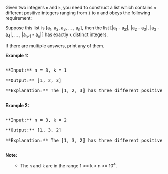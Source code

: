 

Given two integers `n` and `k`, you need to construct a list which contains `n` different positive integers ranging from `1` to `n` and obeys the following requirement: <br/>

Suppose this list is [a<sub>1</sub>, a<sub>2</sub>, a<sub>3</sub>, ... , a<sub>n</sub>], then the list [|a<sub>1</sub> - a<sub>2</sub>|, |a<sub>2</sub> - a<sub>3</sub>|, |a<sub>3</sub> - a<sub>4</sub>|, ... , |a<sub>n-1</sub> - a<sub>n</sub>|] has exactly `k` distinct integers.



If there are multiple answers, print any of them.


**Example 1:**<br/>
<pre>
**Input:** n = 3, k = 1
**Output:** [1, 2, 3]
**Explanation:** The [1, 2, 3] has three different positive integers ranging from 1 to 3, and the [1, 1] has exactly 1 distinct integer: 1.
</pre>


**Example 2:**<br />
<pre>
**Input:** n = 3, k = 2
**Output:** [1, 3, 2]
**Explanation:** The [1, 3, 2] has three different positive integers ranging from 1 to 3, and the [2, 1] has exactly 2 distinct integers: 1 and 2.
</pre>


**Note:**<br>
<ol>
- The `n` and `k` are in the range 1 <= k < n <= 10<sup>4</sup>.
</ol>

